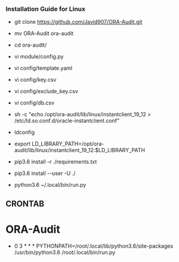 
### Installation Guide for Linux

* git clone https://github.com/Javid907/ORA-Audit.git

* mv ORA-Audit ora-audit
* cd ora-audit/

* vi module/config.py

* vi config/template.yaml
* vi config/key.csv
* vi config/exclude_key.csv
* vi config/db.csv

* sh -c "echo  /opt/ora-audit/lib/linux/instantclient_19_12 > /etc/ld.so.conf.d/oracle-instantclient.conf"
* ldconfig
* export LD_LIBRARY_PATH=/opt/ora-audit/lib/linux/instantclient_19_12:$LD_LIBRARY_PATH

* pip3.6 install -r ./requirements.txt
* pip3.6 install --user -U ./
* python3.6 ~/.local/bin/run.py



## CRONTAB
# ORA-Audit
* 0 3 * * * PYTHONPATH=/root/.local/lib/python3.6/site-packages /usr/bin/python3.6 /root/.local/bin/run.py
